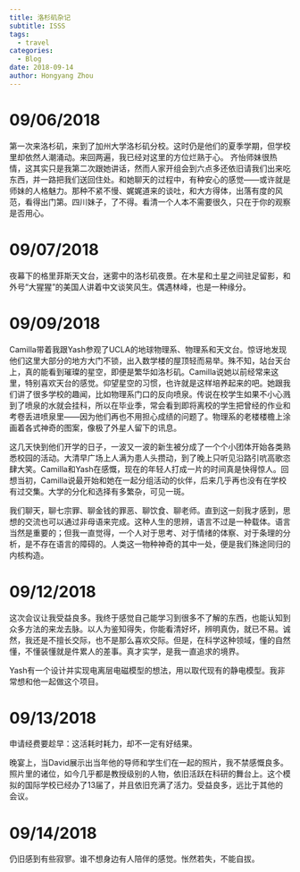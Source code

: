 ```yaml
---
title: 洛杉矶杂记
subtitle: ISSS
tags:
  - travel
categories:
  - Blog
date: 2018-09-14
author: Hongyang Zhou
---
```


# 09/06/2018

第一次来洛杉矶，来到了加州大学洛杉矶分校。这时仍是他们的夏季学期，但学校里却依然人潮涌动。来回两遍，我已经对这里的方位烂熟于心。
齐怡师妹很热情，这其实只是我第二次跟她讲话，然而人家开组会到六点多还依旧请我们出来吃东西，并一路把我们送回住处。和她聊天的过程中，有种安心的感觉——或许就是师妹的人格魅力。那种不紧不慢、娓娓道来的谈吐，和大方得体，出落有度的风范，看得出门第。四川妹子，了不得。看清一个人本不需要很久，只在于你的观察是否用心。

# 09/07/2018

夜幕下的格里菲斯天文台，迷雾中的洛杉矶夜景。在木星和土星之间驻足留影，和外号“大猩猩”的美国人讲着中文谈笑风生。偶遇林峰，也是一种缘分。

# 09/09/2018

Camilla带着我跟Yash参观了UCLA的地球物理系、物理系和天文台。惊讶地发现他们这里大部分的地方大门不锁，出入数学楼的屋顶轻而易举。殊不知，站台天台上，真的能看到璀璨的星空，即便是繁华如洛杉矶。Camilla说她以前经常来这里，特别喜欢天台的感觉。仰望星空的习惯，也许就是这样培养起来的吧。她跟我们讲了很多学校的趣闻，比如物理系门口的反向喷泉。传说在校学生如果不小心溅到了喷泉的水就会挂科，所以在毕业季，常会看到即将离校的学生把曾经的作业和考卷丢进喷泉里——因为他们再也不用担心成绩的问题了。物理系的老楼楼檐上涂画着各式神奇的图案，像极了外星人留下的讯息。

这几天快到他们开学的日子，一波又一波的新生被分成了一个个小团体开始各类熟悉校园的活动。大清早广场上人满为患人头攒动，到了晚上只听见沿路引吭高歌恣肆大笑。Camilla和Yash在感慨，现在的年轻人打成一片的时间真是快得惊人。回想当初，Camilla说最开始和她在一起分组活动的伙伴，后来几乎再也没有在学校有过交集。大学的分化和选择有多繁杂，可见一斑。

我们聊天，聊七宗罪、聊金钱的罪恶、聊饮食、聊老师。直到这一刻我才感到，思想的交流也可以通过非母语来完成。这种人生的思辨，语言不过是一种载体。语言当然是重要的；但我一直觉得，一个人对于思考、对于情绪的体察、对于条理的分析，是不存在语言的障碍的。人类这一物种神奇的其中一处，便是我们殊途同归的内核构造。

# 09/12/2018

这次会议让我受益良多。我终于感觉自己能学习到很多不了解的东西，也能认知到众多方法的来龙去脉。以人为鉴知得失，你能看清好坏，辨明真伪，就已不易。诚然，我还是不擅长交际，也不是那么喜欢交际。但是，在科学这种领域，懂的自然懂，不懂装懂就是件累人的差事。真才实学，是我一直追求的境界。

Yash有一个设计并实现电离层电磁模型的想法，用以取代现有的静电模型。我非常想和他一起做这个项目。

# 09/13/2018

申请经费要趁早：这活耗时耗力，却不一定有好结果。

晚宴上，当David展示出当年他的导师和学生们在一起的照片，我不禁感慨良多。照片里的诸位，如今几乎都是教授级别的人物，依旧活跃在科研的舞台上。这个模拟的国际学校已经办了13届了，并且依旧充满了活力。受益良多，远比于其他的会议。

# 09/14/2018

仍旧感到有些寂寥。谁不想身边有人陪伴的感觉。怅然若失，不能自拔。



